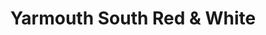 ---
title: "Yarmouth South Red & White"
url: /yarmouth/yarmouth-south-red-und-white/
shop: Supermarkt
---